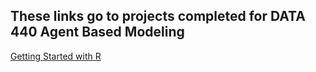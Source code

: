 ## These links go to projects completed for DATA 440 Agent Based Modeling

[Getting Started with R](https://luked77.github.io/Agent_based_modeling_DATA440/)

